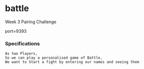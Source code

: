# battle
Week 3 Pairing Challenge 

port=9393

### Specifications

```
As two Players,
So we can play a personalised game of Battle,
We want to Start a fight by entering our names and seeing them
```